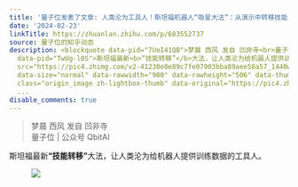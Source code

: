 ```yaml
---
title: '量子位发表了文章: 人类沦为工具人！斯坦福机器人“吸星大法”：从演示中转移技能，400美元打破训练数据悖论'
date: '2024-02-23'
linkTitle: https://zhuanlan.zhihu.com/p/683552737
source: 量子位的知乎动态
description: <blockquote data-pid="7UoI41QB">梦晨 西风 发自 凹非寺<br>量子位 | 公众号 QbitAI</blockquote><p
  data-pid="TwUg-l0S">斯坦福最新<b>“技能转移”</b>大法，让人类沦为给机器人提供训练数据的工具人。</p><figure data-size="normal"><img
  src="https://pic4.zhimg.com/v2-41230e0e89c7fe07903bba89aee58a57_1440w.jpg" data-caption=""
  data-size="normal" data-rawwidth="900" data-rawheight="506" data-thumbnail="https://pic4.zhimg.com/v2-41230e0e89c7fe07903bba89aee58a57_b.jpg"
  class="origin_image zh-lightbox-thumb" data-original="https://pic4.zhimg.com/v2-41230e0e89c7fe07903bba89aee58a57_r.jpg"
  ...
disable_comments: true
---
```

<blockquote data-pid="7UoI41QB">梦晨 西风 发自 凹非寺<br>量子位 | 公众号 QbitAI</blockquote><p data-pid="TwUg-l0S">斯坦福最新<b>“技能转移”</b>大法，让人类沦为给机器人提供训练数据的工具人。</p><figure data-size="normal"><img src="https://pic4.zhimg.com/v2-41230e0e89c7fe07903bba89aee58a57_1440w.jpg" data-caption="" data-size="normal" data-rawwidth="900" data-rawheight="506" data-thumbnail="https://pic4.zhimg.com/v2-41230e0e89c7fe07903bba89aee58a57_b.jpg" class="origin_image zh-lightbox-thumb" data-original="https://pic4.zhimg.com/v2-41230e0e89c7fe07903bba89aee58a57_r.jpg" ...